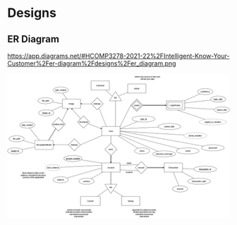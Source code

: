 # Designs

## ER Diagram

https://app.diagrams.net/#HCOMP3278-2021-22%2FIntelligent-Know-Your-Customer%2Fer-diagram%2Fdesigns%2Fer_diagram.png

![er](./er_diagram.png)
